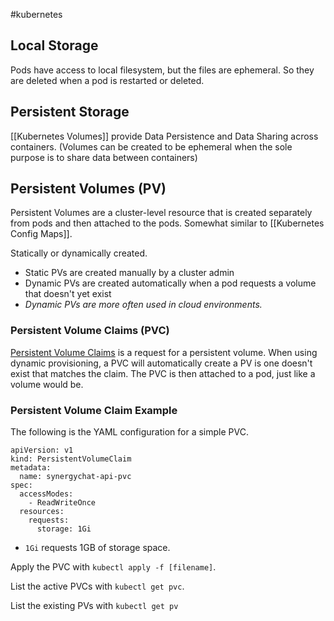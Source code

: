 #kubernetes 

## Local Storage
Pods have access to local filesystem, but the files are ephemeral. So they are deleted when a pod is restarted or deleted.

## Persistent Storage
[[Kubernetes Volumes]] provide Data Persistence and Data Sharing across containers.
(Volumes can be created to be ephemeral when the sole purpose is to share data between containers)

## Persistent Volumes (PV)

Persistent Volumes are a cluster-level resource that is created separately from pods and then attached to the pods. Somewhat similar to [[Kubernetes Config Maps]].

Statically or dynamically created.
* Static PVs are created manually by a cluster admin
* Dynamic PVs are created automatically when a pod requests a volume that doesn't yet exist
* *Dynamic PVs are more often used in cloud environments.*

### Persistent Volume Claims (PVC)

[Persistent Volume Claims](https://kubernetes.io/docs/concepts/storage/persistent-volumes/#persistentvolumeclaims) is a request for a persistent volume. When using dynamic provisioning, a PVC will automatically create a PV is one doesn't exist that matches the claim. The PVC is then attached to a pod, just like a volume would be.

### Persistent Volume Claim Example

The following is the YAML configuration for a simple PVC.

```
apiVersion: v1
kind: PersistentVolumeClaim
metadata:
  name: synergychat-api-pvc
spec:
  accessModes:
    - ReadWriteOnce
  resources:
    requests:
      storage: 1Gi
```

* `1Gi` requests 1GB of storage space.

Apply the PVC with `kubectl apply -f [filename]`.

List the active PVCs with `kubectl get pvc`.

List the existing PVs with `kubectl get pv`